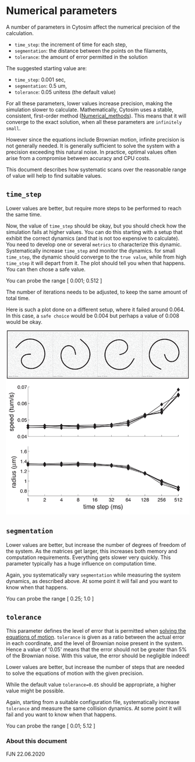 

# Numerical parameters

A number of parameters in Cytosim affect the numerical precision of the calculation. 

- `time_step`: the increment of time for each step,
- `segmentation`: the distance between the points on the filaments, 
- `tolerance`: the amount of error permitted in the solution

The suggested starting value are:

- `time_step`: 0.001 sec,
- `segmentation`: 0.5 um, 
- `tolerance`: 0.05 unitess (the default value)

For all these parameters, lower values increase precision, making the simulation slower to calculate. Mathematically, Cytosim uses a stable, consistent, first-order method ([Numerical_methods](https://en.wikipedia.org/wiki/Numerical_methods_for_ordinary_differential_equations)).
This means that it will converge to the exact solution, when all these parameters are `infinitely small`.

However since the equations include Brownian motion, infinite precision is not generally needed. It is generally sufficient to solve the system with a precision exceeding this natural noise.
In practice, optimal values often arise from a compromise between accuracy and CPU costs. 

This document describes how systematic scans over the reasonable range of value will help to find suitable values.

## `time_step`

Lower values are better, but require more steps to be performed to reach the same time.

Now, the value of `time_step` should be okay, but you should check how the simulation fails at higher values. You can do this starting with a setup that exhibit the correct dynamics (and that is not too expensive to calculate). You need to develop one or several `metrics` to characterize this dynamic. Systematically increase `time_step` and monitor the dynamics. for small `time_step`, the dynamic should converge to the `true value`, while from high `time_step` it will depart from it. The plot should tell you when that happens. You can then chose a safe value.

You can probe the range [ 0.001;  0.512 ]

The number of iterations needs to be adjusted, to keep the same amount of total time. 

Here is such a plot done on a different setup, where it failed around 0.064. In this case, a `safe choice` would be 0.004 but perhaps a value of 0.008 would be okay.

![spiral_time_step](data/varying_time_step.png)

## `segmentation`

Lower values are better, but increase the number of degrees of freedom of the system. As the matrices get larger, this increases both memory and computation requirements. Everything gets slower very quickly. This parameter typically has a huge influence on computation time.

Again, you systematically vary `segmentation` while measuring the system dynamics, as described above. At some point it will fail and you want to know when that happens.

You can probe the range [ 0.25;  1.0 ]

## `tolerance`

This parameter defines the level of error that is permitted when [solving the equations of motion](https://en.wikipedia.org/wiki/Biconjugate_gradient_stabilized_method). `tolerance` is given as a ratio between the actual error in each coordinate, and the level of Brownian noise present in the system. Hence a value of '0.05' means that the error should not be greater than 5% of the Brownian noise. With this value, the error should be negligible indeed!

Lower values are better, but increase the number of steps that are needed to solve the equations of motion with the given precision. 

While the default value `tolerance=0.05` should be appropriate, a higher value might be possible.

Again, starting from a suitable configuration file, systematically increase `tolerance` and measure the same collision dynamics. At some point it will fail and you want to know when that happens.

You can probe the range [ 0.01;  5.12 ]


### About this document

FJN 22.06.2020

